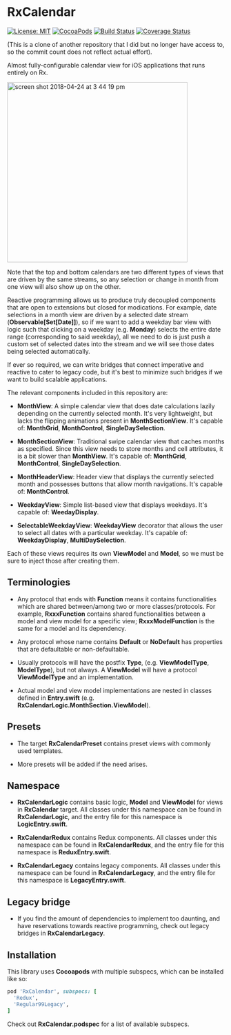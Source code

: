 # RxCalendar

[![License: MIT](https://img.shields.io/badge/License-MIT-yellow.svg)](https://opensource.org/licenses/MIT)
[![CocoaPods](https://img.shields.io/cocoapods/v/RxCalendar.svg)](https://cocoapods.org/pods/RxCalendar)
[![Build Status](https://travis-ci.org/protoman92/RxCalendar-Swift.svg?branch=master)](https://travis-ci.org/protoman92/RxCalendar-Swift)
[![Coverage Status](https://coveralls.io/repos/github/protoman92/RxCalendar-Swift/badge.svg?branch=master&dummy=false)](https://coveralls.io/github/protoman92/RxCalendar-Swift?branch=master&dummy=false)

(This is a clone of another repository that I did but no longer have access to, so the commit count does not reflect actual effort).

Almost fully-configurable calendar view for iOS applications that runs entirely on Rx.

<img width="418" alt="screen shot 2018-04-24 at 3 44 19 pm" src="https://user-images.githubusercontent.com/12141908/39176228-851bc97e-47d6-11e8-9ac0-6b65e8ca6d14.png">

Note that the top and bottom calendars are two different types of views that are driven by the same streams, so any selection or change in month from one view will also show up on the other.

Reactive programming allows us to produce truly decoupled components that are open to extensions but closed for modications. For example, date selections in a month view are driven by a selected date stream (**Observable[Set[Date]]**), so if we want to add a weekday bar view with logic such that clicking on a weekday (e.g. **Monday**) selects the entire date range (corresponding to said weekday), all we need to do is just push a custom set of selected dates into the stream and we will see those dates being selected automatically.

If ever so required, we can write bridges that connect imperative and reactive to cater to legacy code, but it's best to minimize such bridges if we want to build scalable applications.

The relevant components included in this repository are:

- **MonthView**: A simple calendar view that does date calculations lazily depending on the currently selected month. It's very lightweight, but lacks the flipping animations present in **MonthSectionView**. It's capable of: **MonthGrid**, **MonthControl**, **SingleDaySelection**.

- **MonthSectionView**: Traditional swipe calendar view that caches months as specified. Since this view needs to store months and cell attributes, it is a bit slower than **MonthView**. It's capable of: **MonthGrid**, **MonthControl**, **SingleDaySelection**.

- **MonthHeaderView**: Header view that displays the currently selected month and possesses buttons that allow month navigations. It's capable of: **MonthControl**.

- **WeekdayView**: Simple list-based view that displays weekdays. It's capable of: **WeedayDisplay**.

- **SelectableWeekdayView**: **WeekdayView** decorator that allows the user to select all dates with a particular weekday. It's capable of: **WeekdayDisplay**, **MultiDaySelection**. 

Each of these views requires its own **ViewModel** and **Model**, so we must be sure to inject those after creating them.

## Terminologies

- Any protocol that ends with **Function** means it contains functionalities which are shared between/among two or more classes/protocols. For example, **RxxxFunction** contains shared functionalities between a model and view model for a specific view; **RxxxModelFunction** is the same for a model and its dependency.

- Any protocol whose name contains **Default** or **NoDefault** has properties that are defaultable or non-defaultable.

- Usually protocols will have the postfix **Type**, (e.g. **ViewModelType**, **ModelType**), but not always. A **ViewModel** will have a protocol **ViewModelType** and an implementation.

- Actual model and view model implementations are nested in classes defined in **Entry.swift** (e.g. **RxCalendarLogic.MonthSection.ViewModel**).

## Presets

- The target **RxCalendarPreset** contains preset views with commonly used templates.

- More presets will be added if the need arises.

## Namespace

- **RxCalendarLogic** contains basic logic, **Model** and **ViewModel** for views in **RxCalendar** target. All classes under this namespace can be found in **RxCalendarLogic**, and the entry file for this namespace is **LogicEntry.swift**.

- **RxCalendarRedux** contains Redux components. All classes under this namespace can be found in **RxCalendarRedux**, and the entry file for this namespace is **ReduxEntry.swift**.

- **RxCalendarLegacy** contains legacy components. All classes under this namespace can be found in **RxCalendarLegacy**, and the entry file for this namespace is **LegacyEntry.swift**.

## Legacy bridge

- If you find the amount of dependencies to implement too daunting, and have reservations towards reactive programming, check out legacy bridges in **RxCalendarLegacy**.

## Installation

This library uses **Cocoapods** with multiple subspecs, which can be installed like so:

```ruby
pod 'RxCalendar', subspecs: [
  'Redux',
  'Regular99Legacy',
]
```

Check out **RxCalendar.podspec** for a list of available subspecs.
